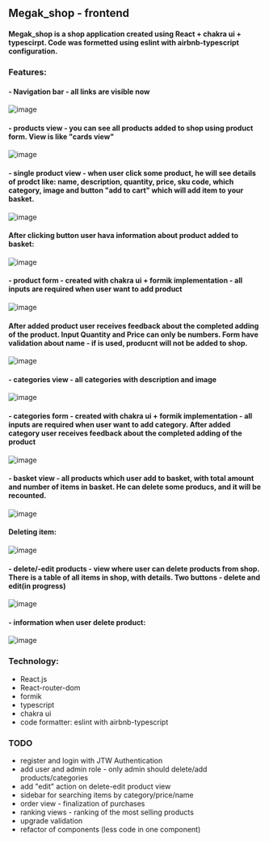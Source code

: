 ## Megak_shop - frontend 

#### Megak_shop is a shop application created using React + chakra ui + typescirpt. Code was formetted using eslint with airbnb-typescript configuration. 

### Features:

#### - Navigation bar - all links are visible now




![image](https://user-images.githubusercontent.com/105069884/179229853-15c01d39-6514-4f12-abdb-46f572e5259c.png)




#### - products view - you can see all products added to shop using product form. View is like "cards view"




![image](https://user-images.githubusercontent.com/105069884/179225950-6a459b2e-ea6c-4338-a44a-daf2415b187a.png)




#### - single product view - when user click some product, he will see details of prodct like: name, description, quantity, price, sku code, which category, image and button "add to cart" which will add item to your basket. 




![image](https://user-images.githubusercontent.com/105069884/179226602-1dc965a8-974b-49ab-be4f-e9fbc5c189d1.png)




#### After clicking button user hava information about product added to basket:




![image](https://user-images.githubusercontent.com/105069884/179227227-87209af2-7393-440f-a954-23beb00527ad.png)




#### - product form - created with chakra ui + formik implementation - all inputs are required when user want to add product




![image](https://user-images.githubusercontent.com/105069884/179228510-ff4bba46-dbd8-4dff-a17a-0a3c11700405.png)




#### After added product user receives feedback about the completed adding of the product. Input Quantity and Price can only be numbers. Form have validation about name - if is used, producnt will not be added to shop.




![image](https://user-images.githubusercontent.com/105069884/179229228-89f84979-af1f-43a4-bdea-5c477c40f1d3.png)




#### - categories view - all categories with description and image




![image](https://user-images.githubusercontent.com/105069884/179230173-8c75bd7f-e88f-44c1-9b32-1315c61949a3.png)




#### - categories form  - created with chakra ui + formik implementation - all inputs are required when user want to add category. After added category user receives feedback about the completed adding of the product




![image](https://user-images.githubusercontent.com/105069884/179230675-56e0faed-9d5c-4b10-a471-b521095f940b.png)




#### - basket view - all products which user add to basket, with total amount and number of items in basket. He can delete some producs, and it will be recounted.




![image](https://user-images.githubusercontent.com/105069884/179239373-60aa404b-c334-478f-8f63-7c0ea4d6f852.png)




#### Deleting item: 



![image](https://user-images.githubusercontent.com/105069884/179241119-8d6e5cb8-8fd5-41a4-abdc-752d6d9d2f16.png)




#### - delete/-edit products - view where user can delete products from shop. There is a table of all items in shop, with details. Two buttons - delete and edit(in progress)




![image](https://user-images.githubusercontent.com/105069884/179241657-29eaebed-4c88-4980-952b-fa13d67df091.png)




#### - information when user delete product:



![image](https://user-images.githubusercontent.com/105069884/179241898-129b0113-79be-4696-9401-a092107f80b7.png)




### Technology:
- React.js
- React-router-dom
- formik
- typescript
- chakra ui
- code formatter: eslint with airbnb-typescript


### TODO
- register and login with JTW Authentication
- add user and admin role - only admin should delete/add products/categories
- add "edit" action on delete-edit product view
- sidebar for searching items by category/price/name
- order view - finalization of purchases
- ranking views - ranking of the most selling products
- upgrade validation
- refactor of components (less code in one component)
